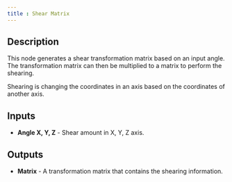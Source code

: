 ```yaml
---
title : Shear Matrix
---
```


## Description

This node generates a shear transformation matrix based on an input
angle. The transformation matrix can then be multiplied to a matrix to
perform the shearing.

Shearing is changing the coordinates in an axis based on the coordinates
of another axis.

## Inputs

- **Angle X, Y, Z** - Shear amount in X, Y, Z axis.

## Outputs

- **Matrix** - A transformation matrix that contains the shearing
    information.

